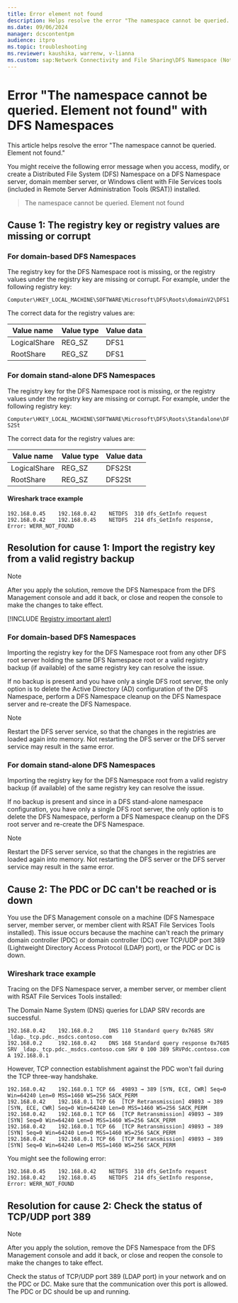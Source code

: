 ```yaml
---
title: Error element not found 
description: Helps resolve the error "The namespace cannot be queried. Element not found."
ms.date: 09/06/2024
manager: dcscontentpm
audience: itpro
ms.topic: troubleshooting
ms.reviewer: kaushika, warrenw, v-lianna
ms.custom: sap:Network Connectivity and File Sharing\DFS Namespace (Not Replication), csstroubleshoot
---
```

# Error "The namespace cannot be queried. Element not found" with DFS Namespaces

This article helps resolve the error "The namespace cannot be queried. Element not found."

You might receive the following error message when you access, modify, or create a Distributed File System (DFS) Namespace on a DFS Namespace server, domain member server, or Windows client with File Services tools (included in Remote Server Administration Tools (RSAT)) installed.

> The namespace cannot be queried. Element not found

## Cause 1: The registry key or registry values are missing or corrupt

### For domain-based DFS Namespaces

The registry key for the DFS Namespace root is missing, or the registry values under the registry key are missing or corrupt. For example, under the following registry key:

`Computer\HKEY_LOCAL_MACHINE\SOFTWARE\Microsoft\DFS\Roots\domainV2\DFS1`

The correct data for the registry values are:

|Value name  |Value type  |Value data  |
|---------|---------|---------|
|LogicalShare     |REG_SZ         |DFS1         |
|RootShare     |REG_SZ         |DFS1         |

### For domain stand-alone DFS Namespaces

The registry key for the DFS Namespace root is missing, or the registry values under the registry key are missing or corrupt. For example, under the following registry key:

`Computer\HKEY_LOCAL_MACHINE\SOFTWARE\Microsoft\DFS\Roots\Standalone\DFS2St`

The correct data for the registry values are:

|Value name  |Value type  |Value data  |
|---------|---------|---------|
|LogicalShare     |REG_SZ         |DFS2St         |
|RootShare     |REG_SZ         |DFS2St         |

#### Wireshark trace example

```output
192.168.0.45	192.168.0.42	NETDFS	310	dfs_GetInfo request 
192.168.0.42	192.168.0.45	NETDFS	214	dfs_GetInfo response, Error: WERR_NOT_FOUND
```

## Resolution for cause 1: Import the registry key from a valid registry backup

> [!NOTE]
> After you apply the solution, remove the DFS Namespace from the DFS Management console and add it back, or close and reopen the console to make the changes to take effect.

[!INCLUDE [Registry important alert](../../includes/registry-important-alert.md)]

### For domain-based DFS Namespaces

Importing the registry key for the DFS Namespace root from any other DFS root server holding the same DFS Namespace root or a valid registry backup (if available) of the same registry key can resolve the issue.

If no backup is present and you have only a single DFS root server, the only option is to delete the Active Directory (AD) configuration of the DFS Namespace, perform a DFS Namespace cleanup on the DFS Namespace server and re-create the DFS Namespace.

> [!NOTE]
> Restart the DFS server service, so that the changes in the registries are loaded again into memory. Not restarting the DFS server or the DFS server service may result in the same error.

### For domain stand-alone DFS Namespaces

Importing the registry key for the DFS Namespace root from a valid registry backup (if available) of the same registry key can resolve the issue.

If no backup is present and since in a DFS stand-alone namespace configuration, you have only a single DFS root server, the only option is to delete the DFS Namespace, perform a DFS Namespace cleanup on the DFS root server and re-create the DFS Namespace.

> [!NOTE]
> Restart the DFS server service, so that the changes in the registries are loaded again into memory. Not restarting the DFS server or the DFS server service may result in the same error.

## Cause 2: The PDC or DC can't be reached or is down

You use the DFS Management console on a machine (DFS Namespace server, member server, or member client with RSAT File Services Tools installed). This issue occurs because the machine can't reach the primary domain controller (PDC) or domain controller (DC) over TCP/UDP port 389 (Lightweight Directory Access Protocol (LDAP) port), or the PDC or DC is down.
  
### Wireshark trace example

Tracing on the DFS Namespace server, a member server, or member client with RSAT File Services Tools installed:

The Domain Name System (DNS) queries for LDAP SRV records are successful.

```output
192.168.0.42	192.168.0.2	    DNS	110	Standard query 0x7685 SRV _ldap._tcp.pdc._msdcs.contoso.com
192.168.0.2	    192.168.0.42	DNS	168	Standard query response 0x7685 SRV _ldap._tcp.pdc._msdcs.contoso.com SRV 0 100 389 SRVPdc.contoso.com A 192.168.0.1
```

However, TCP connection establishment against the PDC won't fail during the TCP three-way handshake.

```output
192.168.0.42	192.168.0.1	TCP	66	49893 → 389 [SYN, ECE, CWR] Seq=0 Win=64240 Len=0 MSS=1460 WS=256 SACK_PERM
192.168.0.42	192.168.0.1	TCP	66	[TCP Retransmission] 49893 → 389 [SYN, ECE, CWR] Seq=0 Win=64240 Len=0 MSS=1460 WS=256 SACK_PERM
192.168.0.42	192.168.0.1	TCP	66	[TCP Retransmission] 49893 → 389 [SYN] Seq=0 Win=64240 Len=0 MSS=1460 WS=256 SACK_PERM
192.168.0.42	192.168.0.1	TCP	66	[TCP Retransmission] 49893 → 389 [SYN] Seq=0 Win=64240 Len=0 MSS=1460 WS=256 SACK_PERM
192.168.0.42	192.168.0.1	TCP	66	[TCP Retransmission] 49893 → 389 [SYN] Seq=0 Win=64240 Len=0 MSS=1460 WS=256 SACK_PERM
```

You might see the following error:

```output
192.168.0.45	192.168.0.42	NETDFS	310	dfs_GetInfo request 
192.168.0.42	192.168.0.45	NETDFS	214	dfs_GetInfo response, Error: WERR_NOT_FOUND
```

## Resolution for cause 2: Check the status of TCP/UDP port 389

> [!NOTE]
> After you apply the solution, remove the DFS Namespace from the DFS Management console and add it back, or close and reopen the console to make the changes to take effect.

Check the status of TCP/UDP port 389 (LDAP port) in your network and on the PDC or DC. Make sure that the communication over this port is allowed. The PDC or DC should be up and running.
